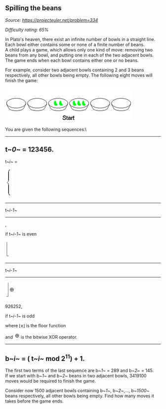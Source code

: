 Spilling the beans
------------------

*Source: https://projecteuler.net/problem=334*


*Difficulty rating: 65%*

In Plato's heaven, there exist an infinite number of bowls in a straight
line.\
 Each bowl either contains some or none of a finite number of beans.\
 A child plays a game, which allows only one kind of move: removing two
beans from any bowl, and putting one in each of the two adjacent bowls.\
 The game ends when each bowl contains either one or no beans.

For example, consider two adjacent bowls containing 2 and 3 beans
respectively, all other bowls being empty. The following eight moves
will finish the game:

![p334\_beans.gif](img/p334_beans.gif)

You are given the following sequences:\

  ------------------
  t~*0*~ = 123456.
  ------------------

t~*i*~ =

![p334\_cases.gif](img/p334_cases.gif)

  ---------- ---
  t~*i-1*~
  ---------- ---

,

if t~*i-1*~ is even

![p334\_lfloor.gif](img/p334_lfloor.gif)

  ---------- ---
  t~*i-1*~
  ---------- ---

![p334\_rfloor.gif](img/p334_rfloor.gif)

926252,

if t~*i-1*~ is odd

where ⌊x⌋ is the floor function

and ![p334\_oplus.gif](img/p334_oplus.gif) is the bitwise XOR
operator.

  -----------------------------------
  b~*i*~ = ( t~*i*~ mod 2<sup>11</sup>) + 1.
  -----------------------------------

The first two terms of the last sequence are b~*1*~ = 289 and b~*2*~ =
145.\
 If we start with b~*1*~ and b~*2*~ beans in two adjacent bowls, 3419100
moves would be required to finish the game.

Consider now 1500 adjacent bowls containing b~*1*~, b~*2*~,...,
b~*1500*~ beans respectively, all other bowls being empty. Find how many
moves it takes before the game ends.
